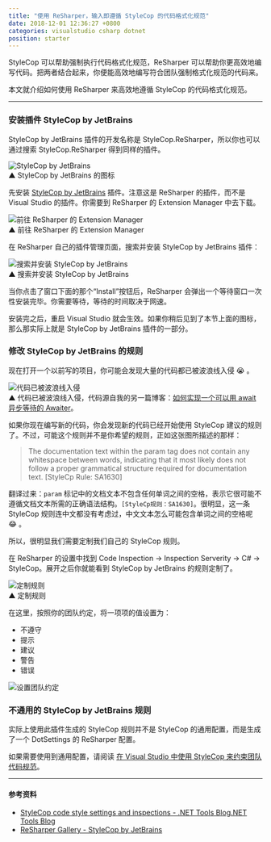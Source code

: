 ```yaml
---
title: "使用 ReSharper，输入即遵循 StyleCop 的代码格式化规范"
date: 2018-12-01 12:36:27 +0800
categories: visualstudio csharp dotnet
position: starter
---
```


StyleCop 可以帮助强制执行代码格式化规范，ReSharper 可以帮助你更高效地编写代码。把两者结合起来，你便能高效地编写符合团队强制格式化规范的代码来。

本文就介绍如何使用 ReSharper 来高效地遵循 StyleCop 的代码格式化规范。

---

<div id="toc"></div>

### 安装插件 StyleCop by JetBrains

StyleCop by JetBrains 插件的开发名称是 StyleCop.ReSharper，所以你也可以通过搜索 StyleCop.ReSharper 得到同样的插件。

![StyleCop by JetBrains](/static/posts/2018-12-01-09-42-41.png)  
▲ StyleCop by JetBrains 的图标

先安装 [StyleCop by JetBrains](https://resharper-plugins.jetbrains.com/packages/StyleCop.StyleCop/) 插件。注意这是 ReSharper 的插件，而不是 Visual Studio 的插件。你需要到 ReSharper 的 Extension Manager 中去下载。

![前往 ReSharper 的 Extension Manager](/static/posts/2018-12-01-09-23-40.png)  
▲ 前往 ReSharper 的 Extension Manager

在 ReSharper 自己的插件管理页面，搜索并安装 StyleCop by JetBrains 插件：

![搜索并安装 StyleCop by JetBrains](/static/posts/2018-12-01-09-35-52.png)  
▲ 搜索并安装 StyleCop by JetBrains

当你点击了窗口下面的那个“Install”按钮后，ReSharper 会弹出一个等待窗口一次性安装完毕。你需要等待，等待的时间取决于网速。

安装完之后，重启 Visual Studio 就会生效。如果你稍后见到了本节上面的图标，那么那实际上就是 StyleCop by JetBrains 插件的一部分。

### 修改 StyleCop by JetBrains 的规则

现在打开一个以前写的项目，你可能会发现大量的代码都已被波浪线入侵 😭 。

![代码已被波浪线入侵](/static/posts/2018-12-01-10-12-10.png)  
▲ 代码已被波浪线入侵，代码源自我的另一篇博客：[如何实现一个可以用 await 异步等待的 Awaiter](/post/write-custom-awaiter.html)。

如果你现在编写新的代码，你会发现新的代码已经开始使用 StyleCop 建议的规则了。不过，可能这个规则并不是你希望的规则，正如这张图所描述的那样：

> The documentation text within the param tag does not contain any whitespace between words, indicating that it most likely does not follow a proper grammatical structure required for documentation text. [StyleCp Rule: SA1630]

翻译过来：`param` 标记中的文档文本不包含任何单词之间的空格，表示它很可能不遵循文档文本所需的正确语法结构。`[StyleCp规则：SA1630]`。很明显，这一条 StyleCop 规则连中文都没有考虑过，中文文本怎么可能包含单词之间的空格呢 😂 。

所以，很明显我们需要定制我们自己的 StyleCop 规则。

在 ReSharper 的设置中找到 Code Inspection -> Inspection Serverity -> C# -> StyleCop。展开之后你就能看到 StyleCop by JetBrains 的规则定制了。

![定制规则](/static/posts/2018-12-01-11-52-48.png)  
▲ 定制规则

在这里，按照你的团队约定，将一项项的值设置为：

- 不遵守
- 提示
- 建议
- 警告
- 错误

![设置团队约定](/static/posts/2018-12-01-12-06-37.png)

### 不通用的 StyleCop by JetBrains 规则

实际上使用此插件生成的 StyleCop 规则并不是 StyleCop 的通用配置，而是生成了一个 DotSettings 的 ReSharper 配置。

如果需要使用到通用配置，请阅读 [在 Visual Studio 中使用 StyleCop 来约束团队代码规范](/post/introduce-stylecop-into-teams.html)。

---

#### 参考资料

- [StyleCop code style settings and inspections - .NET Tools Blog.NET Tools Blog](https://blog.jetbrains.com/dotnet/2018/04/09/stylecop-code-style-settings-inspections/)
- [ReSharper Gallery - StyleCop by JetBrains](https://resharper-plugins.jetbrains.com/packages/StyleCop.StyleCop/)
